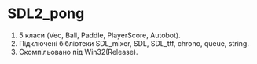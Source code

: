 # SDL2_pong
1. 5 класи (Vec, Ball, Paddle, PlayerScore, Autobot).
2. Підключені бібліотеки SDL_mixer, SDL, SDL_ttf, chrono, queue, string.
3. Скомпільовано під Win32(Release).

